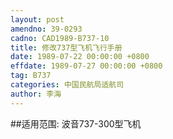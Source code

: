 ```yaml
---
layout: post
amendno: 39-0293
cadno: CAD1989-B737-10
title: 修改737型飞机飞行手册
date: 1989-07-22 00:00:00 +0800
effdate: 1989-07-27 00:00:00 +0800
tag: B737
categories: 中国民航局适航司
author: 李海
---
```


##适用范围:
波音737-300型飞机


